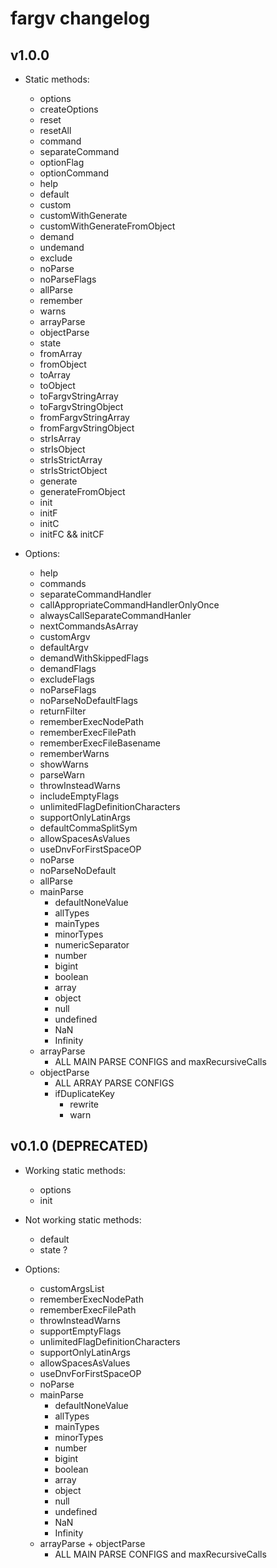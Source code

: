 # fargv changelog

## v1.0.0

* Static methods:
	* options
	* createOptions
	* reset
	* resetAll
	* command
	* separateCommand
	* optionFlag
	* optionCommand
	* help
	* default
	* custom
	* customWithGenerate
	* customWithGenerateFromObject
	* demand
	* undemand
	* exclude
	* noParse
	* noParseFlags
	* allParse
	* remember
	* warns
	* arrayParse
	* objectParse
	* state
	* fromArray
	* fromObject
	* toArray
	* toObject
	* toFargvStringArray
	* toFargvStringObject
	* fromFargvStringArray
	* fromFargvStringObject
	* strIsArray
	* strIsObject
	* strIsStrictArray
	* strIsStrictObject
	* generate
	* generateFromObject
	* init
	* initF
	* initC
	* initFC && initCF
	
* Options:
    * help
	* commands
	* separateCommandHandler
	* callAppropriateCommandHandlerOnlyOnce
	* alwaysCallSeparateCommandHanler
	* nextCommandsAsArray
	* customArgv
	* defaultArgv
	* demandWithSkippedFlags
	* demandFlags
	* excludeFlags
	* noParseFlags
	* noParseNoDefaultFlags
	* returnFilter
	* rememberExecNodePath
	* rememberExecFilePath
	* rememberExecFileBasename
	* rememberWarns
	* showWarns
	* parseWarn
	* throwInsteadWarns
	* includeEmptyFlags
	* unlimitedFlagDefinitionCharacters
	* supportOnlyLatinArgs
	* defaultCommaSplitSym
	* allowSpacesAsValues
	* useDnvForFirstSpaceOP
	* noParse
	* noParseNoDefault
	* allParse
	* mainParse
		* defaultNoneValue
		* allTypes
		* mainTypes
		* minorTypes
		* numericSeparator
		* number
		* bigint
		* boolean
		* array
		* object
		* null
		* undefined
		* NaN
		* Infinity
	* arrayParse
		* ALL MAIN PARSE CONFIGS and maxRecursiveCalls
	* objectParse
		* ALL ARRAY PARSE CONFIGS
		* ifDuplicateKey
			* rewrite
			* warn
	
## v0.1.0 (DEPRECATED)

* Working static methods:
	* options
	* init
	
* Not working static methods:
	* default
	* state ?
	
* Options:
	* customArgsList
	* rememberExecNodePath
	* rememberExecFilePath
	* throwInsteadWarns
	* supportEmptyFlags
	* unlimitedFlagDefinitionCharacters
	* supportOnlyLatinArgs
	* allowSpacesAsValues
	* useDnvForFirstSpaceOP
	* noParse
	* mainParse
		* defaultNoneValue
		* allTypes
		* mainTypes
		* minorTypes
		* number
		* bigint
		* boolean
		* array
		* object
		* null
		* undefined
		* NaN
		* Infinity
	* arrayParse + objectParse
		* ALL MAIN PARSE CONFIGS and maxRecursiveCalls
